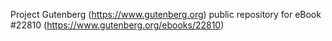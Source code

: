 Project Gutenberg (https://www.gutenberg.org) public repository for eBook #22810 (https://www.gutenberg.org/ebooks/22810)
